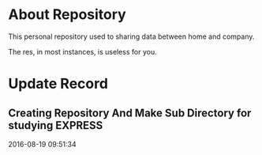 # About Repository
This personal repository used to sharing data between home and company.

The res, in most instances, is useless for you.

# Update Record
## Creating Repository And Make Sub Directory for studying **EXPRESS**
2016-08-19 09:51:34 
